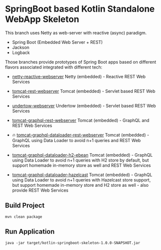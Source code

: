 # SpringBoot based Kotlin Standalone WebApp Skeleton

This branch uses Netty as web-server with reactive (async) paradigm.

- Spring Boot (Embedded Web Server + REST)
- Jackson
- Logback

Those branches provide prototypes of Spring Boot apps based on different flavors associated integrated with different tech:
- [netty-reactive-webserver](https://github.com/oeil/kotlin-springboot-skeleton/tree/netty-reactive-webserver) Netty (embedded) - Reactive REST Web Services
- [tomcat-rest-webserver](https://github.com/oeil/kotlin-springboot-skeleton/tree/tomcat-rest-webserver) Tomcat (embedded) - Servlet based REST Web Services
- [undertow-webserver](https://github.com/oeil/kotlin-springboot-skeleton/tree/undertow-webserver) Undertow (embedded) - Servlet based REST Web Services

- [tomcat-graphql-rest-webserver](https://github.com/oeil/kotlin-springboot-skeleton/tree/tomcat-graphql-rest-webserver) Tomcat (embedded) - GraphQL and REST Web Services
- :fire: [tomcat-graphql-dataloader-rest-webserver](https://github.com/oeil/kotlin-springboot-skeleton/tree/tomcat-graphql-dataloader-rest-webserver) Tomcat (embedded) - GraphQL using Data Loader to avoid n+1 queries and REST Web Services
- [tomcat-graphql-dataloader-h2-ebean](https://github.com/oeil/kotlin-springboot-skeleton/tree/tomcat-graphql-dataloader-h2-ebean) Tomcat (embedded) - GraphQL using Data Loader to avoid n+1 queries with H2 store by default, but support homemade in-memory store as well and REST Web Services
- [tomcat-graphql-dataloader-hazelcast](https://github.com/oeil/kotlin-springboot-skeleton/tree/tomcat-graphql-dataloader-hazelcast) Tomcat (embedded) - GraphQL using Data Loader to avoid n+1 queries with Hazelcast store support, but support homemade in-memory store and H2 store as well - also provide REST Web Services


## Build Project
```
mvn clean package
```

## Run Application
```
java -jar target/kotlin-springboot-skeleton-1.0.0-SNAPSHOT.jar
```
